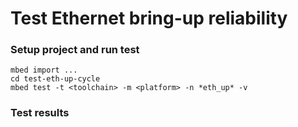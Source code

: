 # Test Ethernet bring-up reliability

### Setup project and run test

```
mbed import ...
cd test-eth-up-cycle
mbed test -t <toolchain> -m <platform> -n *eth_up* -v
```

### Test results